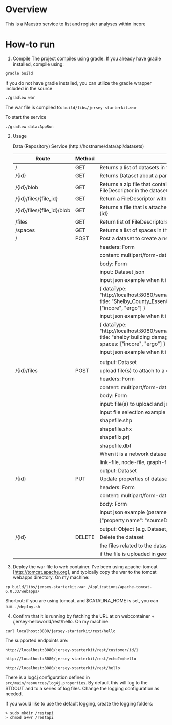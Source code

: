Overview
========
This is a Maestro service to list and register analyses within incore

How-to run
==========
1) Compile
The project compiles using gradle.  If you already have gradle installed, compile using:
```
gradle build
```

If you do not have gradle installed, you can utilize the gradle wrapper included in the source
```
./gradlew war
```
The war file is compiled to: `build/libs/jersey-starterkit.war`


To start the service
```
./gradlew data:AppRun
```

2) Usage
    
    Data (Repository) Service (http://hostname/data/api/datasets)
    
    | Route | Method | Description |
    | ----- | ------ | ----------- | 
    | / | GET | Returns a list of datasets in the Dataset collection | 
    | /{id}	| GET | Returns Dataset about a particular dataset specified by {id} |
    | /{id}/blob |	GET	| Returns a zip file that contains all the files attached to a dataset specified by {id} using FileDescriptor in the dataset |
    | /{id}/files/{file_id} | GET | Return a FileDescriptor with given file_id and dataset id |
    | /{id}/files/{file_id}/blob | GET | Returns a file that is attached to a FileDescriptor specified by {file_id} in a dataset specified by {id} |
    | /files | GET | Return list of FileDescriptors | 
    | /spaces | GET | Returns a list of spaces in the Space collection | 
    | / | POST | Post a dataset to create a new dataset object |
    | | | headers: Form |
    | | | content: multipart/form-data |
    | | | body: Form |
    | | | input: Dataset json |
    | | | input json example when it is a parent dataset (parameter name: dataset, item type: text) |
    | | | { dataType: "http://localhost:8080/semantics/edu.illinois.ncsa.ergo.eq.schemas.buildingInventoryVer4.v1.0", title: "Shelby_County_Essential_Facilities", sourceDataset: "", format: "shapefile", spaces: ["incore", "ergo"] } |
    | | | input json example when it is a result dataset example (parameter name : dataset, item type: text) |
    | | | { dataType: "http://localhost:8080/semantics/edu.illinois.ncsa.ergo.eq.schemas.buildingDamageVer4.v1.0", title: "shelby building damage", sourceDataset: "59e5098168f47426547409f3", format: "csv", spaces: ["incore", "ergo"] } |
    | | | input json example when it is a parent network dataset (parameter name: dataset, item type: text) |
        | | | { dataType: "http://localhost:8080/semantics/edu.illinois.ncsa.ergo.eq.schemas.buildingInventoryVer4.v1.0", title: "Shelby_County_Essential_Facilities", sourceDataset: "", format: "shp-network", networkDataset:{link:{linkType:  "pipeline"}, node:{networkType: "water facility"}, graph:{graphType: "table"}}, spaces: ["incore", "ergo"] } |
    | | | output: Dataset |
    | /{id}/files | POST | upload file(s) to attach to a dataset by FileDescriptor |
    | | | headers: Form |
    | | | content: multipart/form-data |
    | | | body: Form |
    | | | input: file(s) to upload and json contains the information about the dataset id for attaching the file |
    | | | input file selection example (parameter name: file, item type: File) |
    | | |     shapefile.shp |
    | | |     shapefile.shx |
    | | |     shapefilx.prj |
    | | |     shapefile.dbf |
    | | | When it is a network dataset, the parameter name should be |
    | | | link-file, node-file, graph-file |
    | | | output: Dataset |
    | /{id} | PUT | Update properties of datasets |
    | | | headers: Form
    | | | content: multipart/form-data
    | | | body: Form
    | | | input json example (parameter name: update, item type: text) |
    | | | {"property name": "sourceDataset", "property value": "59e0eb7d68f4742a342d9738"} |
    | | | output: Object (e.g. Dataset, Space) |
    |/{id} | DELETE | Delete the dataset |
    | | | the files related to the dataset set also be deleted |
    | | | if the file is uploaded in geoserver, it will also be deleted |
    
 

3) Deploy the war file to web container.  I've been using apache-tomcat [http://tomcat.apache.org], and typically copy the war to the tomcat webapps directory.  On my machine:
```
cp build/libs/jersey-starterkit.war /Applications/apache-tomcat-6.0.33/webapps/
```

Shortcut: if you are using tomcat, and $CATALINA_HOME is set, you can run: `./deploy.sh`


4) Confirm that it is running by fetching the URL at on webcontainer + /jersey-helloworld/rest/hello.  On my machine:
```
curl localhost:8080/jersey-starterkit/rest/hello
```

The supported endpoints are:
```
http://localhost:8080/jersey-starterkit/rest/customer/id/1
```
```
http://localhost:8080/jersey-starterkit/rest/echo?m=hello
```
```
http://localhost:8080/jersey-starterkit/rest/hello
```

There is a log4j configuration defined in `src/main/resources/log4j.properties`.  By default this will log to the STDOUT and to a series of log files.  Change the logging configuration as needed.

If you would like to use the default logging, create the logging folders:
```
> sudo mkdir /restapi
> chmod a+wr /restapi
````

